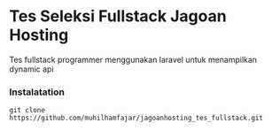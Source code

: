 # Tes Seleksi Fullstack Jagoan Hosting
Tes fullstack programmer menggunakan laravel untuk menampilkan dynamic api

### Instalatation
```
git clone https://github.com/muhilhamfajar/jagoanhosting_tes_fullstack.git
```

